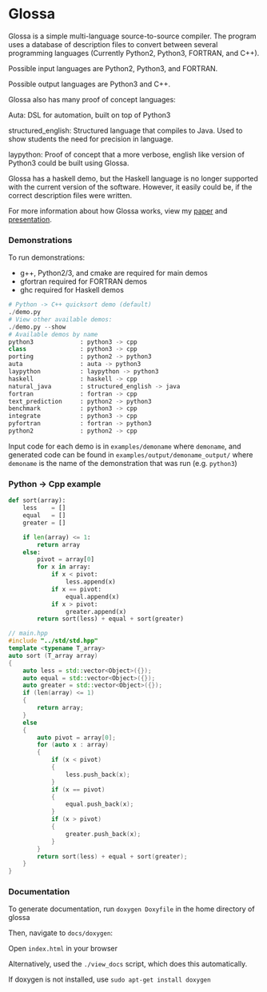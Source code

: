 # Glossa 

Glossa is a simple multi-language source-to-source compiler. The program uses a database of description files to convert between several programming languages (Currently Python2, Python3, FORTRAN, and C++). 

Possible input languages are Python2, Python3, and FORTRAN.

Possible output languages are Python3 and C++.

Glossa also has many proof of concept languages:

Auta: DSL for automation, built on top of Python3

structured\_english: Structured language that compiles to Java. Used to show students the need for precision in language.

laypython: Proof of concept that a more verbose, english like version of Python3 could be built using Glossa.


Glossa has a haskell demo, but the Haskell language is no longer supported with the current version of the software. However, it easily could be, if the correct description files were written.

For more information about how Glossa works, view my [paper](paper.pdf) and [presentation](https://docs.google.com/presentation/d/1w7LSmaNJLec89L3Sbt80ifWkb7AFh7tvpgxqdahggYI/edit?usp=sharing).

### Demonstrations

To run demonstrations:
- g++, Python2/3, and cmake are required for main demos
- gfortran required for FORTRAN demos
- ghc required for Haskell demos

``` python
# Python -> C++ quicksort demo (default)
./demo.py
# View other available demos:
./demo.py --show
# Available demos by name
python3             : python3 -> cpp
class               : python3 -> cpp
porting             : python2 -> python3
auta                : auta -> python3
laypython           : laypython -> python3
haskell             : haskell -> cpp
natural_java        : structured_english -> java
fortran             : fortran -> cpp
text_prediction     : python2 -> python3
benchmark           : python3 -> cpp
integrate           : python3 -> cpp
pyfortran           : fortran -> python3
python2             : python2 -> cpp
```

Input code for each demo is in `examples/demoname` where `demoname`, and generated code can be found in `examples/output/demoname_output/` where `demoname` is the name of the demonstration that was run (e.g. `python3`)

### Python -> Cpp example

``` python
def sort(array):
    less    = []
    equal   = []
    greater = []

    if len(array) <= 1:
        return array
    else:
        pivot = array[0]
        for x in array:
            if x < pivot:
                less.append(x)
            if x == pivot:
                equal.append(x)
            if x > pivot:
                greater.append(x)
        return sort(less) + equal + sort(greater)
```

``` cpp
// main.hpp
#include "../std/std.hpp"
template <typename T_array>
auto sort (T_array array)
{
    auto less = std::vector<Object>({});
    auto equal = std::vector<Object>({});
    auto greater = std::vector<Object>({});
    if (len(array) <= 1)
    {
        return array;
    }
    else
    {
        auto pivot = array[0];
        for (auto x : array)
        {
            if (x < pivot)
            {
                less.push_back(x);
            }
            if (x == pivot)
            {
                equal.push_back(x);
            }
            if (x > pivot)
            {
                greater.push_back(x);
            }
        }
        return sort(less) + equal + sort(greater);
    }
}
```

### Documentation

To generate documentation, run `doxygen Doxyfile` in the home directory of glossa

Then, navigate to `docs/doxygen`:

Open `index.html` in your browser

Alternatively, used the `./view_docs` script, which does this automatically.

If doxygen is not installed, use `sudo apt-get install doxygen`
